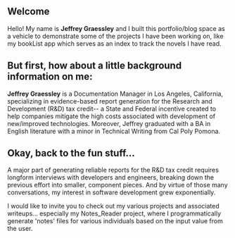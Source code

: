  ## Welcome 

Hello! My name is **Jeffrey Graessley** and I built this portfolio/blog space as a vehicle to demonstrate some of the projects I have been working on, like my bookList app which serves as an index to track the novels I have read. 

## But first, how about a little background information on me:  

**Jeffrey Graessley** is a Documentation Manager in Los Angeles, California, specializing in evidence-based report generation for the Research and Development (R&D) tax credit-- a State and Federal incentive created to help companies mitigate the high costs associated with development of new/improved technologies. Moreover, Jeffrey graduated with a BA in English literature with a minor in Technical Writing from Cal Poly Pomona.   
## Okay, back to the fun stuff...
A major part of generating reliable reports for the R&D tax credit requires longform interviews with developers and engineers, breaking down the previous effort into smaller, component pieces. And by virtue of those many conversations, my interest in software development grew exponentially. 

I would like to invite you to check out my various projects and associated writeups... especially my Notes_Reader project, where I programmatically generate 'notes' files for various individuals based on the input value from the user. 


